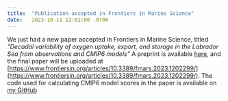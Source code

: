 ```yaml
---
title:  "Publication accepted in Frontiers in Marine Science"
date:   2023-10-11 12:02:00 -0700
---
```

We just had a new paper accepted in Frontiers in Marine Science, titled *"Decadal variability of oxygen uptake, export, and storage in the Labrador Sea from observations and CMIP6 models"* A preprint is available [here](/assets/pdf/Decadal_ventilation_changes_website.pdf), and the final paper will be uploaded at [https://www.frontiersin.org/articles/10.3389/fmars.2023.1202299/](https://www.frontiersin.org/articles/10.3389/fmars.2023.1202299/). The code used for calculating CMIP6 model scores in the paper is available on [my GitHub](https://github.com/jkoell/labrador-sea-oxygen)

